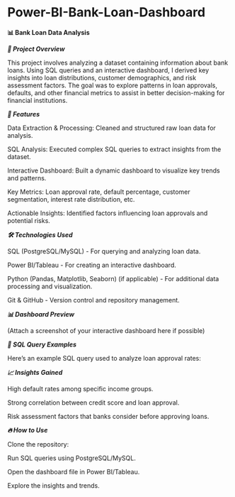 # Power-BI-Bank-Loan-Dashboard
**📊 Bank Loan Data Analysis**

***📌 Project Overview***

This project involves analyzing a dataset containing information about bank loans. Using SQL queries and an interactive dashboard, I derived key insights into loan distributions, customer demographics, and risk assessment factors. The goal was to explore patterns in loan approvals, defaults, and other financial metrics to assist in better decision-making for financial institutions.



***🚀 Features***

Data Extraction & Processing: Cleaned and structured raw loan data for analysis.

SQL Analysis: Executed complex SQL queries to extract insights from the dataset.

Interactive Dashboard: Built a dynamic dashboard to visualize key trends and patterns.

Key Metrics: Loan approval rate, default percentage, customer segmentation, interest rate distribution, etc.

Actionable Insights: Identified factors influencing loan approvals and potential risks.



***🛠️ Technologies Used***

SQL (PostgreSQL/MySQL) - For querying and analyzing loan data.

Power BI/Tableau - For creating an interactive dashboard.

Python (Pandas, Matplotlib, Seaborn) (if applicable) - For additional data processing and visualization.

Git & GitHub - Version control and repository management.




***📊 Dashboard Preview***

(Attach a screenshot of your interactive dashboard here if possible)



***📝 SQL Query Examples***

Here’s an example SQL query used to analyze loan approval rates:



***📈 Insights Gained***

High default rates among specific income groups.

Strong correlation between credit score and loan approval.

Risk assessment factors that banks consider before approving loans.




***🔥 How to Use***

Clone the repository:

Run SQL queries using PostgreSQL/MySQL.

Open the dashboard file in Power BI/Tableau.

Explore the insights and trends.
